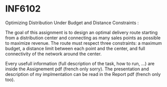 # INF6102
Optimizing Distribution Under Budget and Distance Constraints :

The goal of this assignment is to design an optimal delivery route starting from a distribution center and connecting as many sales points as possible to maximize revenue. The route must respect three constraints: a maximum budget, a distance limit between each point and the center, and full connectivity of the network around the center.

Every usefull information (full description of the task, how to run, ...) are inside the Assignement pdf (french only sorry). The presentation and description of my implmentation can be read in the Report pdf (french only too).
